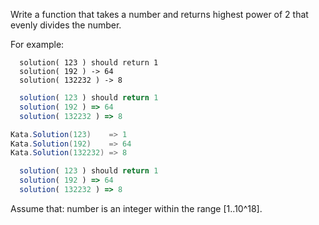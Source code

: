 Write a function that takes a number and returns highest power of 2 that evenly divides the number.

For example: 
```
  solution( 123 ) should return 1
  solution( 192 ) -> 64
  solution( 132232 ) -> 8
```
```javascript
  solution( 123 ) should return 1
  solution( 192 ) => 64
  solution( 132232 ) => 8
```
```csharp
Kata.Solution(123)    => 1
Kata.Solution(192)    => 64
Kata.Solution(132232) => 8
```
```javascript
  solution( 123 ) should return 1
  solution( 192 ) => 64
  solution( 132232 ) => 8
```

Assume that:
number is an integer within the range [1..10^18].
